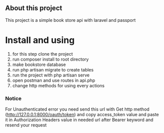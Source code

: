 ## About this project

This project is a simple book store api with laravel and passport

# Install and using

1. for this step clone the project
2. run composer install to root directory
3. make bookstore database
4. run php artisan migrate to create tables
5. run the project with php artisan serve
6. open postman and use routes in api.php
7. change http methods for using every actions

### Notice

For Unauthenticated error you need send this url with Get http method (http://127.0.0.1:8000/oauth/token) and copy access_token value
and paste it in Authorization Headers value in needed url after Bearer keyword
and resend your request
